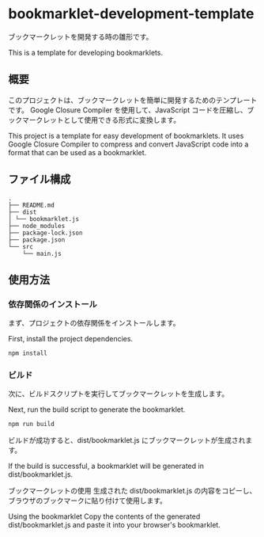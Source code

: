 # bookmarklet-development-template

ブックマークレットを開発する時の雛形です。

This is a template for developing bookmarklets.

## 概要

このプロジェクトは、ブックマークレットを簡単に開発するためのテンプレートです。
Google Closure Compiler を使用して、JavaScript コードを圧縮し、ブックマークレットとして使用できる形式に変換します。

This project is a template for easy development of bookmarklets.
It uses Google Closure Compiler to compress and convert JavaScript code into a format that can be used as a bookmarklet.

## ファイル構成

```
.
├── README.md
├── dist
│ └── bookmarklet.js
├── node_modules
├── package-lock.json
├── package.json
└── src
    └── main.js
```

## 使用方法

### 依存関係のインストール

まず、プロジェクトの依存関係をインストールします。

First, install the project dependencies.

```sh
npm install
```

### ビルド

次に、ビルドスクリプトを実行してブックマークレットを生成します。

Next, run the build script to generate the bookmarklet.

```sh
npm run build
```

ビルドが成功すると、dist/bookmarklet.js にブックマークレットが生成されます。

If the build is successful, a bookmarklet will be generated in dist/bookmarklet.js.

ブックマークレットの使用
生成された dist/bookmarklet.js の内容をコピーし、ブラウザのブックマークに貼り付けて使用します。

Using the bookmarklet
Copy the contents of the generated dist/bookmarklet.js and paste it into your browser's bookmarklet.
